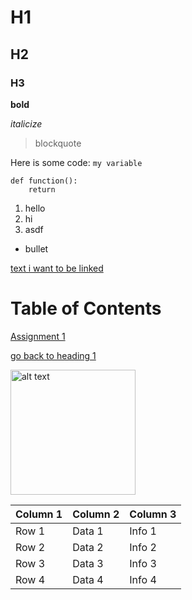 # H1
## H2
### H3

**bold**

*italicize*

> blockquote

Here is some code: `my variable`

```
def function():
    return
```

1. hello
2. hi
3. asdf

- bullet

[text i want to be linked](https://www.google.com)

# Table of Contents
[Assignment 1](assignments/assignment1.md)

[go back to heading 1](#h1)

<img src="https://static.vecteezy.com/system/resources/previews/008/951/892/non_2x/cute-puppy-pomeranian-mixed-breed-pekingese-dog-run-on-the-grass-with-happiness-photo.jpg" alt="alt text" width="200">

| Column 1 | Column 2 | Column 3 |
|----------|----------|----------|
| Row 1    | Data 1   | Info 1   |
| Row 2    | Data 2   | Info 2   |
| Row 3    | Data 3   | Info 3   |
| Row 4    | Data 4   | Info 4   |
